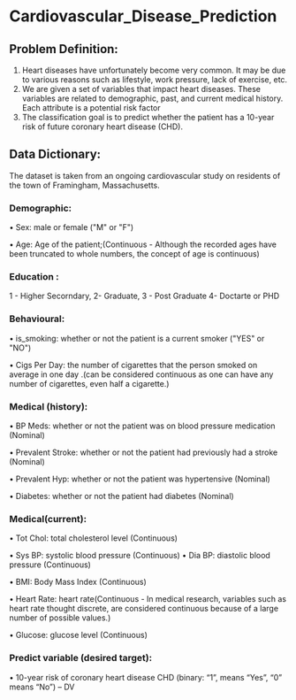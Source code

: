 # Cardiovascular_Disease_Prediction

## Problem Definition:

1. Heart diseases have unfortunately become very common. It may be due to various reasons such as lifestyle, work pressure, lack of exercise, etc.
2. We are given a set of variables that impact heart diseases. These variables are related to demographic, past, and current medical history. Each attribute is a potential risk factor
3. The classification goal is to predict whether the patient has a 10-year risk of future coronary heart disease (CHD). 

## Data Dictionary:

 The dataset is taken from an ongoing cardiovascular study on residents of the town of Framingham, Massachusetts.

### Demographic:

 • Sex: male or female ("M" or "F")

 • Age: Age of the patient;(Continuous - Although the recorded ages have been truncated to whole numbers, the concept of age is continuous)

### Education :

 1 - Higher Secorndary, 2- Graduate, 3 - Post Graduate 4- Doctarte or PHD

### Behavioural:

 • is_smoking: whether or not the patient is a current smoker ("YES" or "NO") 

 • Cigs Per Day: the number of cigarettes that the person smoked on average in one day .(can be considered continuous as one can have any number of cigarettes, even half a cigarette.)

### Medical (history):

 • BP Meds: whether or not the patient was on blood pressure medication (Nominal)

 • Prevalent Stroke: whether or not the patient had previously had a stroke (Nominal)

 • Prevalent Hyp: whether or not the patient was hypertensive (Nominal)

 • Diabetes: whether or not the patient had diabetes (Nominal)

### Medical(current):

 • Tot Chol: total cholesterol level (Continuous)

 • Sys BP: systolic blood pressure (Continuous) • Dia BP: diastolic blood pressure (Continuous)

 • BMI: Body Mass Index (Continuous)

 • Heart Rate: heart rate(Continuous - In medical research, variables such as heart rate thought discrete, are considered continuous because of a large number of possible values.)

 • Glucose: glucose level (Continuous)

### Predict variable (desired target):

 • 10-year risk of coronary heart disease CHD (binary: “1”, means “Yes”, “0” means “No”) – DV
